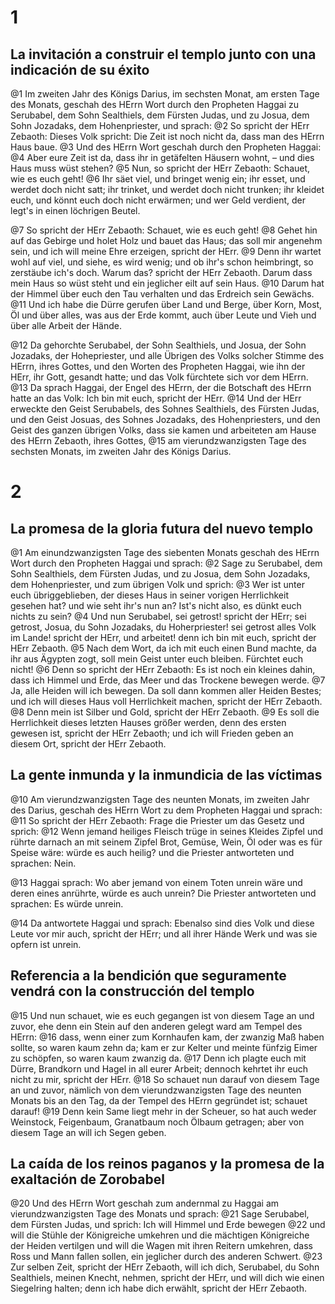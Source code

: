 # 1
## La invitación a construir el templo junto con una indicación de su éxito
@1 Im zweiten Jahr des Königs Darius, im sechsten Monat, am ersten Tage des Monats, geschah des HErrn Wort durch den Propheten Haggai zu Serubabel, dem Sohn Sealthiels, dem Fürsten Judas, und zu Josua, dem Sohn Jozadaks, dem Hohenpriester, und sprach:
@2 So spricht der HErr Zebaoth: Dieses Volk spricht: Die Zeit ist noch nicht da, dass man des HErrn Haus baue.
@3 Und des HErrn Wort geschah durch den Propheten Haggai:
@4 Aber eure Zeit ist da, dass ihr in getäfelten Häusern wohnt, – und dies Haus muss wüst stehen?
@5 Nun, so spricht der HErr Zebaoth: Schauet, wie es euch geht!
@6 Ihr säet viel, und bringet wenig ein; ihr esset, und werdet doch nicht satt; ihr trinket, und werdet doch nicht trunken; ihr kleidet euch, und könnt euch doch nicht erwärmen; und wer Geld verdient, der legt's in einen löchrigen Beutel.

@7 So spricht der HErr Zebaoth: Schauet, wie es euch geht!
@8 Gehet hin auf das Gebirge und holet Holz und bauet das Haus; das soll mir angenehm sein, und ich will meine Ehre erzeigen, spricht der HErr.
@9 Denn ihr wartet wohl auf viel, und siehe, es wird wenig; und ob ihr's schon heimbringt, so zerstäube ich's doch. Warum das? spricht der HErr Zebaoth. Darum dass mein Haus so wüst steht und ein jeglicher eilt auf sein Haus.
@10 Darum hat der Himmel über euch den Tau verhalten und das Erdreich sein Gewächs.
@11 Und ich habe die Dürre gerufen über Land und Berge, über Korn, Most, Öl und über alles, was aus der Erde kommt, auch über Leute und Vieh und über alle Arbeit der Hände.

@12 Da gehorchte Serubabel, der Sohn Sealthiels, und Josua, der Sohn Jozadaks, der Hohepriester, und alle Übrigen des Volks solcher Stimme des HErrn, ihres Gottes, und den Worten des Propheten Haggai, wie ihn der HErr, ihr Gott, gesandt hatte; und das Volk fürchtete sich vor dem HErrn.
@13 Da sprach Haggai, der Engel des HErrn, der die Botschaft des HErrn hatte an das Volk: Ich bin mit euch, spricht der HErr.
@14 Und der HErr erweckte den Geist Serubabels, des Sohnes Sealthiels, des Fürsten Judas, und den Geist Josuas, des Sohnes Jozadaks, des Hohenpriesters, und den Geist des ganzen übrigen Volks, dass sie kamen und arbeiteten am Hause des HErrn Zebaoth, ihres Gottes,
@15 am vierundzwanzigsten Tage des sechsten Monats, im zweiten Jahr des Königs Darius.

# 2
## La promesa de la gloria futura del nuevo templo
@1 Am einundzwanzigsten Tage des siebenten Monats geschah des HErrn Wort durch den Propheten Haggai und sprach:
@2 Sage zu Serubabel, dem Sohn Sealthiels, dem Fürsten Judas, und zu Josua, dem Sohn Jozadaks, dem Hohenpriester, und zum übrigen Volk und sprich:
@3 Wer ist unter euch übriggeblieben, der dieses Haus in seiner vorigen Herrlichkeit gesehen hat? und wie seht ihr's nun an? Ist's nicht also, es dünkt euch nichts zu sein?
@4 Und nun Serubabel, sei getrost! spricht der HErr; sei getrost, Josua, du Sohn Jozadaks, du Hoherpriester! sei getrost alles Volk im Lande! spricht der HErr, und arbeitet! denn ich bin mit euch, spricht der HErr Zebaoth.
@5 Nach dem Wort, da ich mit euch einen Bund machte, da ihr aus Ägypten zogt, soll mein Geist unter euch bleiben. Fürchtet euch nicht!
@6 Denn so spricht der HErr Zebaoth: Es ist noch ein kleines dahin, dass ich Himmel und Erde, das Meer und das Trockene bewegen werde.
@7 Ja, alle Heiden will ich bewegen. Da soll dann kommen aller Heiden Bestes; und ich will dieses Haus voll Herrlichkeit machen, spricht der HErr Zebaoth.
@8 Denn mein ist Silber und Gold, spricht der HErr Zebaoth.
@9 Es soll die Herrlichkeit dieses letzten Hauses größer werden, denn des ersten gewesen ist, spricht der HErr Zebaoth; und ich will Frieden geben an diesem Ort, spricht der HErr Zebaoth.

## La gente inmunda y la inmundicia de las víctimas
@10 Am vierundzwanzigsten Tage des neunten Monats, im zweiten Jahr des Darius, geschah des HErrn Wort zu dem Propheten Haggai und sprach:
@11 So spricht der HErr Zebaoth: Frage die Priester um das Gesetz und sprich:
@12 Wenn jemand heiliges Fleisch trüge in seines Kleides Zipfel und rührte darnach an mit seinem Zipfel Brot, Gemüse, Wein, Öl oder was es für Speise wäre: würde es auch heilig? und die Priester antworteten und sprachen: Nein.

@13 Haggai sprach: Wo aber jemand von einem Toten unrein wäre und deren eines anrührte, würde es auch unrein? Die Priester antworteten und sprachen: Es würde unrein.

@14 Da antwortete Haggai und sprach: Ebenalso sind dies Volk und diese Leute vor mir auch, spricht der HErr; und all ihrer Hände Werk und was sie opfern ist unrein.

## Referencia a la bendición que seguramente vendrá con la construcción del templo
@15 Und nun schauet, wie es euch gegangen ist von diesem Tage an und zuvor, ehe denn ein Stein auf den anderen gelegt ward am Tempel des HErrn:
@16 dass, wenn einer zum Kornhaufen kam, der zwanzig Maß haben sollte, so waren kaum zehn da; kam er zur Kelter und meinte fünfzig Eimer zu schöpfen, so waren kaum zwanzig da.
@17 Denn ich plagte euch mit Dürre, Brandkorn und Hagel in all eurer Arbeit; dennoch kehrtet ihr euch nicht zu mir, spricht der HErr.
@18 So schauet nun darauf von diesem Tage an und zuvor, nämlich von dem vierundzwanzigsten Tage des neunten Monats bis an den Tag, da der Tempel des HErrn gegründet ist; schauet darauf!
@19 Denn kein Same liegt mehr in der Scheuer, so hat auch weder Weinstock, Feigenbaum, Granatbaum noch Ölbaum getragen; aber von diesem Tage an will ich Segen geben.

## La caída de los reinos paganos y la promesa de la exaltación de Zorobabel
@20 Und des HErrn Wort geschah zum andernmal zu Haggai am vierundzwanzigsten Tage des Monats und sprach:
@21 Sage Serubabel, dem Fürsten Judas, und sprich: Ich will Himmel und Erde bewegen
@22 und will die Stühle der Königreiche umkehren und die mächtigen Königreiche der Heiden vertilgen und will die Wagen mit ihren Reitern umkehren, dass Ross und Mann fallen sollen, ein jeglicher durch des anderen Schwert.
@23 Zur selben Zeit, spricht der HErr Zebaoth, will ich dich, Serubabel, du Sohn Sealthiels, meinen Knecht, nehmen, spricht der HErr, und will dich wie einen Siegelring halten; denn ich habe dich erwählt, spricht der HErr Zebaoth.